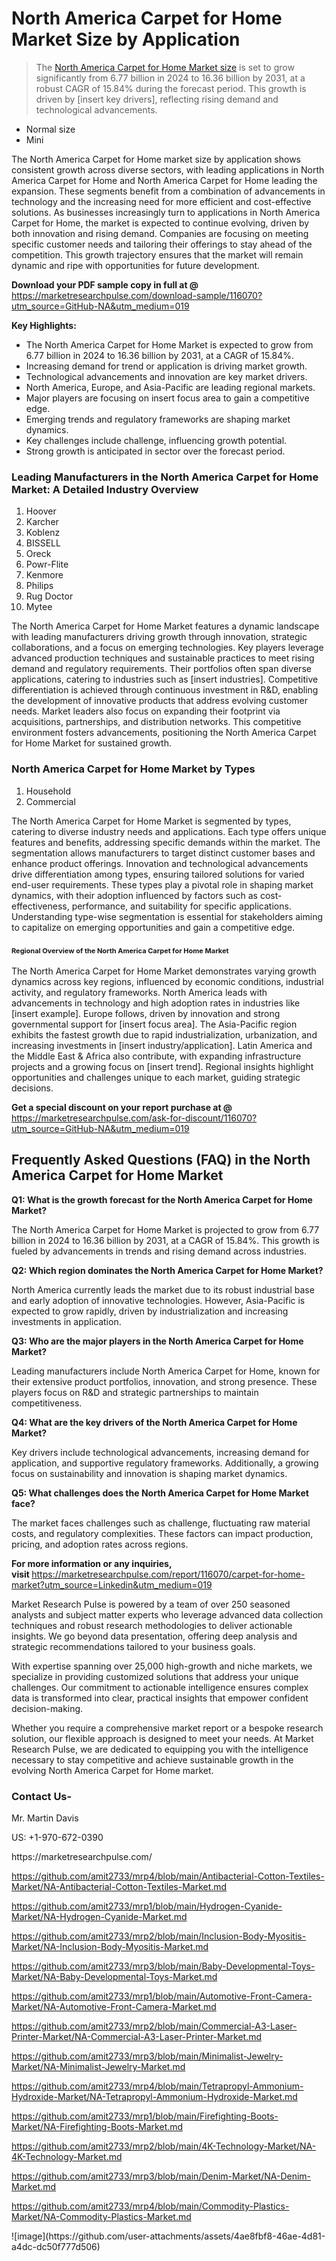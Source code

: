 <h1>North America Carpet for Home Market&nbsp;Size by Application</h1><blockquote><p>The <a href="https://marketresearchpulse.com/download-sample/116070?utm_source=GitHub-NA&amp;utm_medium=019">North America Carpet for Home Market size</a> is set to grow significantly from 6.77 billion in 2024 to 16.36 billion by 2031, at a robust CAGR of 15.84% during the forecast period. This growth is driven by [insert key drivers], reflecting rising demand and technological advancements.</p></blockquote><ul><li>Normal size<li> Mini</li></ul><p>The North America Carpet for Home market size by application shows consistent growth across diverse sectors, with leading applications in North America Carpet for Home and North America Carpet for Home leading the expansion. These segments benefit from a combination of advancements in technology and the increasing need for more efficient and cost-effective solutions. As businesses increasingly turn to applications in North America Carpet for Home, the market is expected to continue evolving, driven by both innovation and rising demand. Companies are focusing on meeting specific customer needs and tailoring their offerings to stay ahead of the competition. This growth trajectory ensures that the market will remain dynamic and ripe with opportunities for future development.</p><p><strong>Download your PDF sample copy in full at @ </strong><a href="https://marketresearchpulse.com/download-sample/116070?utm_source=GitHub-NA&amp;utm_medium=019">https://marketresearchpulse.com/download-sample/116070?utm_source=GitHub-NA&amp;utm_medium=019</a></p><p><strong>Key Highlights: </strong></p><ul><li>The North America Carpet for Home Market is expected to grow from 6.77 billion in 2024 to 16.36 billion by 2031, at a CAGR of 15.84%.</li><li>Increasing demand for trend or application is driving market growth.</li><li>Technological advancements and innovation are key market drivers.</li><li>North America, Europe, and Asia-Pacific are leading regional markets.</li><li>Major players are focusing on insert focus area to gain a competitive edge.</li><li>Emerging trends and regulatory frameworks are shaping market dynamics.</li><li>Key challenges include challenge, influencing growth potential.</li><li>Strong growth is anticipated in sector over the forecast period.</li></ul><h3>Leading Manufacturers in the North America Carpet for Home Market: A Detailed Industry Overview</h3><ol><li>Hoover</li><li>Karcher</li><li>Koblenz</li><li>BISSELL</li><li>Oreck</li><li>Powr-Flite</li><li>Kenmore</li><li>Philips</li><li>Rug Doctor</li><li>Mytee</li></ol><div class="flex max-w-full flex-col flex-grow"><div class="min-h-8 text-message flex w-full flex-col items-end gap-2 whitespace-normal break-words [.text-message+&amp;]:mt-5" dir="auto" data-message-author-role="assistant" data-message-id="fd8432e4-4910-450d-b182-61b7bfb0a01f" data-message-model-slug="gpt-4o"><div class="flex w-full flex-col gap-1 empty:hidden first:pt-[3px]"><div class="markdown prose w-full break-words dark:prose-invert light"><p>The North America Carpet for Home Market features a dynamic landscape with leading manufacturers driving growth through innovation, strategic collaborations, and a focus on emerging technologies. Key players leverage advanced production techniques and sustainable practices to meet rising demand and regulatory requirements. Their portfolios often span diverse applications, catering to industries such as [insert industries]. Competitive differentiation is achieved through continuous investment in R&amp;D, enabling the development of innovative products that address evolving customer needs. Market leaders also focus on expanding their footprint via acquisitions, partnerships, and distribution networks. This competitive environment fosters advancements, positioning the North America Carpet for Home Market for sustained growth.</p></div></div></div></div><h3>North America Carpet for Home Market by Types</h3><ol><li>Household<li> Commercial</li></ol><div class="flex max-w-full flex-col flex-grow"><div class="min-h-8 text-message flex w-full flex-col items-end gap-2 whitespace-normal break-words [.text-message+&amp;]:mt-5" dir="auto" data-message-author-role="assistant" data-message-id="084470be-0bb7-4664-bddf-5156b4f41249" data-message-model-slug="gpt-4o-mini"><div class="flex w-full flex-col gap-1 empty:hidden first:pt-[3px]"><div class="markdown prose w-full break-words dark:prose-invert light"><p>The North America Carpet for Home Market is segmented by types, catering to diverse industry needs and applications. Each type offers unique features and benefits, addressing specific demands within the market. The segmentation allows manufacturers to target distinct customer bases and enhance product offerings. Innovation and technological advancements drive differentiation among types, ensuring tailored solutions for varied end-user requirements. These types play a pivotal role in shaping market dynamics, with their adoption influenced by factors such as cost-effectiveness, performance, and suitability for specific applications. Understanding type-wise segmentation is essential for stakeholders aiming to capitalize on emerging opportunities and gain a competitive edge.</p></div></div></div></div><h3><span style="font-size: 11px;">Regional Overview of the North America Carpet for Home Market</span></h3><div class="flex max-w-full flex-col flex-grow"><div class="min-h-8 text-message flex w-full flex-col items-end gap-2 whitespace-normal break-words [.text-message+&amp;]:mt-5" dir="auto" data-message-author-role="assistant" data-message-id="e9038762-ce64-4e30-91c9-9bd413514231" data-message-model-slug="gpt-4o-mini"><div class="flex w-full flex-col gap-1 empty:hidden first:pt-[3px]"><div class="markdown prose w-full break-words dark:prose-invert light"><p>The North America Carpet for Home Market demonstrates varying growth dynamics across key regions, influenced by economic conditions, industrial activity, and regulatory frameworks. North America leads with advancements in technology and high adoption rates in industries like [insert example]. Europe follows, driven by innovation and strong governmental support for [insert focus area]. The Asia-Pacific region exhibits the fastest growth due to rapid industrialization, urbanization, and increasing investments in [insert industry/application]. Latin America and the Middle East &amp; Africa also contribute, with expanding infrastructure projects and a growing focus on [insert trend]. Regional insights highlight opportunities and challenges unique to each market, guiding strategic decisions.</p></div></div></div></div><p><strong>Get a special discount on your report purchase at @ </strong><a href="https://marketresearchpulse.com/ask-for-discount/116070?utm_source=GitHub-NA&amp;utm_medium=019">https://marketresearchpulse.com/ask-for-discount/116070?utm_source=GitHub-NA&amp;utm_medium=019</a></p><h2>Frequently Asked Questions (FAQ) in the North America Carpet for Home Market</h2><p><strong>Q1: What is the growth forecast for the North America Carpet for Home Market?</strong></p><p>The North America Carpet for Home Market is projected to grow from 6.77 billion in 2024 to 16.36 billion by 2031, at a CAGR of 15.84%. This growth is fueled by advancements in trends and rising demand across industries.</p><p><strong>Q2: Which region dominates the North America Carpet for Home Market?</strong></p><p>North America currently leads the market due to its robust industrial base and early adoption of innovative technologies. However, Asia-Pacific is expected to grow rapidly, driven by industrialization and increasing investments in application.</p><p><strong>Q3: Who are the major players in the North America Carpet for Home Market?</strong></p><p>Leading manufacturers include North America Carpet for Home, known for their extensive product portfolios, innovation, and strong presence. These players focus on R&amp;D and strategic partnerships to maintain competitiveness.</p><p><strong>Q4: What are the key drivers of the North America Carpet for Home Market?</strong></p><p>Key drivers include technological advancements, increasing demand for application, and supportive regulatory frameworks. Additionally, a growing focus on sustainability and innovation is shaping market dynamics.</p><p><strong>Q5: What challenges does the North America Carpet for Home Market face?</strong></p><p>The market faces challenges such as challenge, fluctuating raw material costs, and regulatory complexities. These factors can impact production, pricing, and adoption rates across regions.</p><p><strong>For more information or any inquiries, visit&nbsp;</strong><a href="https://marketresearchpulse.com/report/116070/carpet-for-home-market?utm_source=Linkedin&utm_medium=019">https://marketresearchpulse.com/report/116070/carpet-for-home-market?utm_source=Linkedin&utm_medium=019</a></p><p>Market Research Pulse is powered by a team of over 250 seasoned analysts and subject matter experts who leverage advanced data collection techniques and robust research methodologies to deliver actionable insights. We go beyond data presentation, offering deep analysis and strategic recommendations tailored to your business goals.</p><p>With expertise spanning over 25,000 high-growth and niche markets, we specialize in providing customized solutions that address your unique challenges. Our commitment to actionable intelligence ensures complex data is transformed into clear, practical insights that empower confident decision-making.</p><p>Whether you require a comprehensive market report or a bespoke research solution, our flexible approach is designed to meet your needs. At Market Research Pulse, we are dedicated to equipping you with the intelligence necessary to stay competitive and achieve sustainable growth in the evolving North America Carpet for Home market.</p><h3><strong>Contact Us-</strong></h3><p>Mr. Martin Davis</p><p>US: +1-970-672-0390</p><p>https://marketresearchpulse.com/</p><p><a href="https://github.com/amit2733/mrp4/blob/main/Antibacterial-Cotton-Textiles-Market/NA-Antibacterial-Cotton-Textiles-Market.md">https://github.com/amit2733/mrp4/blob/main/Antibacterial-Cotton-Textiles-Market/NA-Antibacterial-Cotton-Textiles-Market.md</a></p><p><a href="https://github.com/amit2733/mrp1/blob/main/Hydrogen-Cyanide-Market/NA-Hydrogen-Cyanide-Market.md">https://github.com/amit2733/mrp1/blob/main/Hydrogen-Cyanide-Market/NA-Hydrogen-Cyanide-Market.md</a></p><p><a href="https://github.com/amit2733/mrp2/blob/main/Inclusion-Body-Myositis-Market/NA-Inclusion-Body-Myositis-Market.md">https://github.com/amit2733/mrp2/blob/main/Inclusion-Body-Myositis-Market/NA-Inclusion-Body-Myositis-Market.md</a></p><p><a href="https://github.com/amit2733/mrp3/blob/main/Baby-Developmental-Toys-Market/NA-Baby-Developmental-Toys-Market.md">https://github.com/amit2733/mrp3/blob/main/Baby-Developmental-Toys-Market/NA-Baby-Developmental-Toys-Market.md</a></p><p><a href="https://github.com/amit2733/mrp1/blob/main/Automotive-Front-Camera-Market/NA-Automotive-Front-Camera-Market.md">https://github.com/amit2733/mrp1/blob/main/Automotive-Front-Camera-Market/NA-Automotive-Front-Camera-Market.md</a></p><p><a href="https://github.com/amit2733/mrp2/blob/main/Commercial-A3-Laser-Printer-Market/NA-Commercial-A3-Laser-Printer-Market.md">https://github.com/amit2733/mrp2/blob/main/Commercial-A3-Laser-Printer-Market/NA-Commercial-A3-Laser-Printer-Market.md</a></p><p><a href="https://github.com/amit2733/mrp3/blob/main/Minimalist-Jewelry-Market/NA-Minimalist-Jewelry-Market.md">https://github.com/amit2733/mrp3/blob/main/Minimalist-Jewelry-Market/NA-Minimalist-Jewelry-Market.md</a></p><p><a href="https://github.com/amit2733/mrp4/blob/main/Tetrapropyl-Ammonium-Hydroxide-Market/NA-Tetrapropyl-Ammonium-Hydroxide-Market.md">https://github.com/amit2733/mrp4/blob/main/Tetrapropyl-Ammonium-Hydroxide-Market/NA-Tetrapropyl-Ammonium-Hydroxide-Market.md</a></p><p><a href="https://github.com/amit2733/mrp1/blob/main/Firefighting-Boots-Market/NA-Firefighting-Boots-Market.md">https://github.com/amit2733/mrp1/blob/main/Firefighting-Boots-Market/NA-Firefighting-Boots-Market.md</a></p><p><a href="https://github.com/amit2733/mrp2/blob/main/4K-Technology-Market/NA-4K-Technology-Market.md">https://github.com/amit2733/mrp2/blob/main/4K-Technology-Market/NA-4K-Technology-Market.md</a></p><p><a href="https://github.com/amit2733/mrp3/blob/main/Denim-Market/NA-Denim-Market.md">https://github.com/amit2733/mrp3/blob/main/Denim-Market/NA-Denim-Market.md</a></p><p><a href="https://github.com/amit2733/mrp4/blob/main/Commodity-Plastics-Market/NA-Commodity-Plastics-Market.md">https://github.com/amit2733/mrp4/blob/main/Commodity-Plastics-Market/NA-Commodity-Plastics-Market.md</a></p>
![image](https://github.com/user-attachments/assets/4ae8fbf8-46ae-4d81-a4dc-dc50f777d506)
